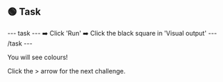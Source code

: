 <h2 class="c-project-heading--task">🟢 Task</h2>
--- task ---
➡️ Click 'Run' 
➡️ Click the black square in 'Visual output'
--- /task ---

You will see colours!

Click the > arrow for the next challenge.
